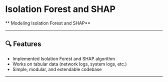 # Isolation Forest and SHAP

** Modeling Isolation Forest and SHAP**

---

## 🔍 Features

- Implemented Isolation Forest and SHAP algorithm
- Works on tabular data (network logs, system logs, etc.)  
- Simple, modular, and extendable codebase

---